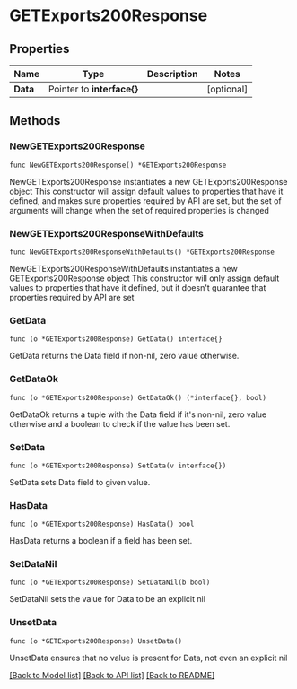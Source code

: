 # GETExports200Response

## Properties

Name | Type | Description | Notes
------------ | ------------- | ------------- | -------------
**Data** | Pointer to **interface{}** |  | [optional] 

## Methods

### NewGETExports200Response

`func NewGETExports200Response() *GETExports200Response`

NewGETExports200Response instantiates a new GETExports200Response object
This constructor will assign default values to properties that have it defined,
and makes sure properties required by API are set, but the set of arguments
will change when the set of required properties is changed

### NewGETExports200ResponseWithDefaults

`func NewGETExports200ResponseWithDefaults() *GETExports200Response`

NewGETExports200ResponseWithDefaults instantiates a new GETExports200Response object
This constructor will only assign default values to properties that have it defined,
but it doesn't guarantee that properties required by API are set

### GetData

`func (o *GETExports200Response) GetData() interface{}`

GetData returns the Data field if non-nil, zero value otherwise.

### GetDataOk

`func (o *GETExports200Response) GetDataOk() (*interface{}, bool)`

GetDataOk returns a tuple with the Data field if it's non-nil, zero value otherwise
and a boolean to check if the value has been set.

### SetData

`func (o *GETExports200Response) SetData(v interface{})`

SetData sets Data field to given value.

### HasData

`func (o *GETExports200Response) HasData() bool`

HasData returns a boolean if a field has been set.

### SetDataNil

`func (o *GETExports200Response) SetDataNil(b bool)`

 SetDataNil sets the value for Data to be an explicit nil

### UnsetData
`func (o *GETExports200Response) UnsetData()`

UnsetData ensures that no value is present for Data, not even an explicit nil

[[Back to Model list]](../README.md#documentation-for-models) [[Back to API list]](../README.md#documentation-for-api-endpoints) [[Back to README]](../README.md)


